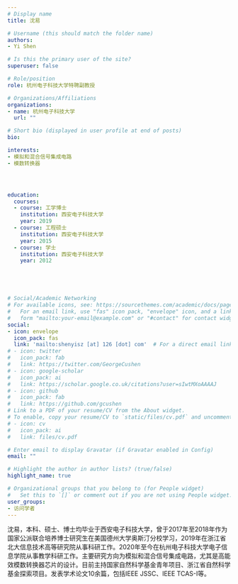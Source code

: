 ```yaml
---
# Display name
title: 沈易

# Username (this should match the folder name)
authors:
- Yi Shen

# Is this the primary user of the site?
superuser: false

# Role/position
role: 杭州电子科技大学特聘副教授

# Organizations/Affiliations
organizations:
- name: 杭州电子科技大学
  url: ""

# Short bio (displayed in user profile at end of posts)
bio: 

interests:
- 模拟和混合信号集成电路
- 模数转换器




education:
  courses:
  - course: 工学博士
    institution: 西安电子科技大学
    year: 2019
  - course: 工程硕士
    institution: 西安电子科技大学
    year: 2015
  - course: 学士
    institution: 西安电子科技大学
    year: 2012





# Social/Academic Networking
# For available icons, see: https://sourcethemes.com/academic/docs/page-builder/#icons
#   For an email link, use "fas" icon pack, "envelope" icon, and a link in the
#   form "mailto:your-email@example.com" or "#contact" for contact widget.
social:
- icon: envelope
  icon_pack: fas
  link: 'mailto:shenyisz [at] 126 [dot] com'  # For a direct email link, use "mailto:test@example.org".
# - icon: twitter
#   icon_pack: fab
#   link: https://twitter.com/GeorgeCushen
# - icon: google-scholar
#   icon_pack: ai
#   link: https://scholar.google.co.uk/citations?user=sIwtMXoAAAAJ
# - icon: github
#   icon_pack: fab
#   link: https://github.com/gcushen
# Link to a PDF of your resume/CV from the About widget.
# To enable, copy your resume/CV to `static/files/cv.pdf` and uncomment the lines below.
# - icon: cv
#   icon_pack: ai
#   link: files/cv.pdf

# Enter email to display Gravatar (if Gravatar enabled in Config)
email: ""

# Highlight the author in author lists? (true/false)
highlight_name: true

# Organizational groups that you belong to (for People widget)
#   Set this to `[]` or comment out if you are not using People widget.
user_groups:
- 访问学者
---
```


沈易，本科、硕士、博士均毕业于西安电子科技大学，曾于2017年至2018年作为国家公派联合培养博士研究生在美国德州大学奥斯汀分校学习，2019年在浙江省北大信息技术高等研究院从事科研工作。2020年至今在杭州电子科技大学电子信息学院从事教学科研工作。主要研究方向为模拟和混合信号集成电路，尤其是高能效模数转换器芯片的设计。目前主持国家自然科学基金青年项目、浙江省自然科学基金探索项目。发表学术论文10余篇，包括IEEE JSSC、IEEE TCAS-I等。
